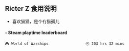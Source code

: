 ## Ricter Z 食用说明
- 喜欢猫猫，是个冇猫孤儿

<!-- steam-box start -->
#### - Steam playtime leaderboard
```text
🎮 World of Warships                 🕘 203 hrs 32 mins
```
<!-- Powered by https://github.com/YouEclipse/steam-box . -->
<!-- steam-box end -->
